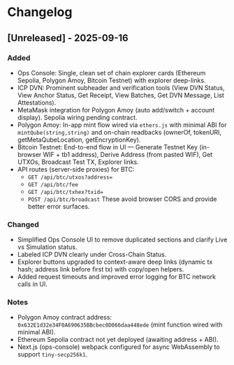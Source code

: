 # Changelog

## [Unreleased] - 2025-09-16

### Added
- Ops Console: Single, clean set of chain explorer cards (Ethereum Sepolia, Polygon Amoy, Bitcoin Testnet) with explorer deep-links.
- ICP DVN: Prominent subheader and verification tools (View DVN Status, View Anchor Status, Get Receipt, View Batches, Get DVN Message, List Attestations).
- MetaMask integration for Polygon Amoy (auto add/switch + account display). Sepolia wiring pending contract.
- Polygon Amoy: In-app mint flow wired via `ethers.js` with minimal ABI for `mintQube(string,string)` and on-chain readbacks (ownerOf, tokenURI, getMetaQubeLocation, getEncryptionKey).
- Bitcoin Testnet: End-to-end flow in UI — Generate Testnet Key (in-browser WIF + tb1 address), Derive Address (from pasted WIF), Get UTXOs, Broadcast Test TX, Explorer links.
- API routes (server-side proxies) for BTC:
  - `GET /api/btc/utxos?address=`
  - `GET /api/btc/fee`
  - `GET /api/btc/txhex?txid=`
  - `POST /api/btc/broadcast`
  These avoid browser CORS and provide better error surfaces.

### Changed
- Simplified Ops Console UI to remove duplicated sections and clarify Live vs Simulation status.
- Labeled ICP DVN clearly under Cross-Chain Status.
- Explorer buttons upgraded to context-aware deep links (dynamic tx hash; address link before first tx) with copy/open helpers.
- Added request timeouts and improved error logging for BTC network calls in UI.

### Notes
- Polygon Amoy contract address: `0x632E1d32e34F0A690635BBcbec0D066daa448ede` (mint function wired with minimal ABI).
- Ethereum Sepolia contract not yet deployed (awaiting address + ABI).
- Next.js (ops-console) webpack configured for async WebAssembly to support `tiny-secp256k1`.

